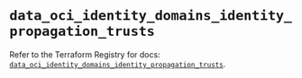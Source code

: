 # `data_oci_identity_domains_identity_propagation_trusts`

Refer to the Terraform Registry for docs: [`data_oci_identity_domains_identity_propagation_trusts`](https://registry.terraform.io/providers/oracle/oci/7.19.0/docs/data-sources/identity_domains_identity_propagation_trusts).

